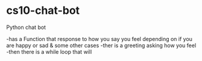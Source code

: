# cs10-chat-bot
 Python chat bot

-has a Function that response to how you say you feel depending on if you are happy or sad & some other cases
-ther is a greeting asking how you feel
-then there is a while loop that will
